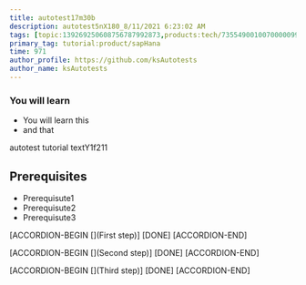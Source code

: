 ```yaml
---
title: autotest17m30b
description: autotest5nX180_8/11/2021 6:23:02 AM
tags: [topic:139269250608756787992873,products:tech/73554900100700000996,tutorial:experience/advanced]
primary_tag: tutorial:product/sapHana
time: 971
author_profile: https://github.com/ksAutotests
author_name: ksAutotests
---
```

### You will learn
- You will learn this
- and that

autotest tutorial textY1f211

## Prerequisites
- Prerequisute1
- Prerequisute2
- Prerequisute3

[ACCORDION-BEGIN [](First step)]
[DONE]
[ACCORDION-END]

[ACCORDION-BEGIN [](Second step)]
[DONE]
[ACCORDION-END]

[ACCORDION-BEGIN [](Third step)]
[DONE]
[ACCORDION-END]

